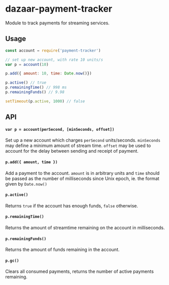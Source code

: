 # dazaar-payment-tracker

Module to track payments for streaming services.

## Usage

```js
const account = require('payment-tracker')

// set up new account, with rate 10 units/s
var p = account(10)

p.add({ amount: 10, time: Date.now()})

p.active() // true
p.remainingTime() // 998 ms
p.remainingFunds() // 9.98

setTimeout(p.active, 1000) // false

```

## API

#### `var p = account(perSecond, [minSeconds, offset])`

Set up a new account which charges `perSecond` units/seconds. `minSeconds` may define a minimum amount of stream time. `offset` may be used to account for the delay between sending and receipt of payment.

#### `p.add({ amount, time })`

Add a payment to the account. `amount` is in arbitrary units and `time` should be passed as the number of milliseconds since Unix epoch, ie. the format given by `Date.now()`

#### `p.active()`

Returns `true` if the account has enough funds, `false` otherwise.

#### `p.remainingTime()`

Returns the amount of streamtime remaining on the account in milliseconds.

#### `p.remainingFunds()`

Returns the amount of funds remaining in the account.

#### `p.gc()`

Clears all consumed payments, returns the number of active payments remaining.

